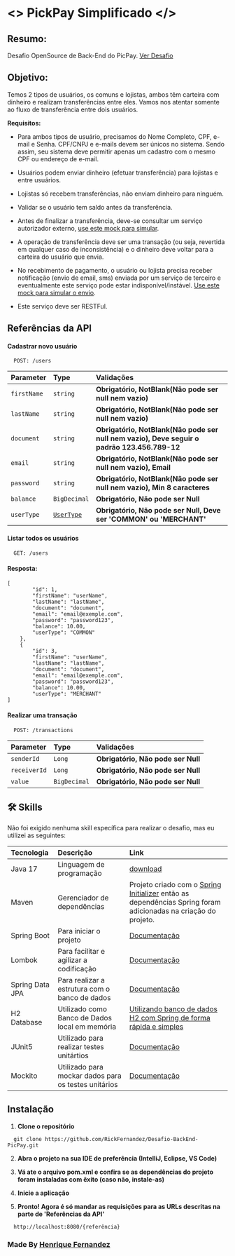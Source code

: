 
# <> PickPay Simplificado </>

## Resumo:

Desafio OpenSource de Back-End do PicPay. [Ver Desafio](https://github.com/PicPay/picpay-desafio-backend?tab=readme-ov-file)

## Objetivo:

Temos 2 tipos de usuários, os comuns e lojistas, ambos têm carteira com dinheiro e realizam transferências entre eles. Vamos nos atentar somente ao fluxo de transferência entre dois usuários.

**Requisitos:**

- Para ambos tipos de usuário, precisamos do Nome Completo, CPF, e-mail e Senha. CPF/CNPJ e e-mails devem ser únicos no sistema. Sendo assim, seu sistema deve permitir apenas um cadastro com o mesmo CPF ou endereço de e-mail.

- Usuários podem enviar dinheiro (efetuar transferência) para lojistas e entre usuários.

- Lojistas só recebem transferências, não enviam dinheiro para ninguém.

- Validar se o usuário tem saldo antes da transferência.

- Antes de finalizar a transferência, deve-se consultar um serviço autorizador externo, [use este mock para simular](https://run.mocky.io/v3/5794d450-d2e2-4412-8131-73d0293ac1cc).

- A operação de transferência deve ser uma transação (ou seja, revertida em qualquer caso de inconsistência) e o dinheiro deve voltar para a carteira do usuário que envia.

- No recebimento de pagamento, o usuário ou lojista precisa receber notificação (envio de email, sms) enviada por um serviço de terceiro e eventualmente este serviço pode estar indisponível/instável. [Use este mock para simular o envio](https://run.mocky.io/v3/54dc2cf1-3add-45b5-b5a9-6bf7e7f1f4a6).

- Este serviço deve ser RESTFul.


## Referências da API

#### Cadastrar novo usuário

```
  POST: /users
```

| Parameter | Type     | Validações                |
| :-------- | :------- | :------------------------- |
| `firstName` | `string` | **Obrigatório, NotBlank(Não pode ser null nem vazio)** |
| `lastName` | `string` | **Obrigatório, NotBlank(Não pode ser null nem vazio)** |
| `document` | `string` | **Obrigatório, NotBlank(Não pode ser null nem vazio), Deve seguir o padrão 123.456.789-12** |
| `email` | `string` | **Obrigatório, NotBlank(Não pode ser null nem vazio), Email** |
| `password` | `string` | **Obrigatório, NotBlank(Não pode ser null nem vazio), Min 8 caracteres** |
| `balance` | `BigDecimal` | **Obrigatório, Não pode ser Null** |
| `userType` | [`UserType`](https://github.com/RickFernandez/Desafio-BackEnd-PicPay/blob/main/src/main/java/com/picpaychallenge/enums/UserType.java) | **Obrigatório, Não pode ser Null, Deve ser 'COMMON' ou 'MERCHANT'** |

#### Listar todos os usuários

```
  GET: /users
```
#### Resposta:

```
[
		"id": 1,
		"firstName": "userName",
		"lastName": "lastName",
		"document": "document",
		"email": "email@exemple.com",
		"password": "password123",
		"balance": 10.00,
		"userType": "COMMON"
	},
	{
		"id": 3,
		"firstName": "userName",
		"lastName": "lastName",
		"document": "document",
		"email": "email@exemple.com",
		"password": "password123",
		"balance": 10.00,
		"userType": "MERCHANT"
]
```

#### Realizar uma transação

```
  POST: /transactions
```
| Parameter | Type     | Validações                |
| :-------- | :------- | :------------------------- |
| `senderId` | `Long` | **Obrigatório, Não pode ser Null** |
| `receiverId` | `Long` | **Obrigatório, Não pode ser Null** |
| `value` | `BigDecimal` | **Obrigatório, Não pode ser Null** |

## 🛠 Skills
Não foi exigido nenhuma skill específica para realizar o desafio, mas eu utilizei as seguintes:

| Tecnologia | Descrição     | Link                |
| :-------- | :------- | :------------------------- |
| Java 17 | Linguagem de programação  | [download](https://www.oracle.com/br/java/technologies/downloads/#java17) |
| Maven | Gerenciador de dependências | Projeto criado com o [Spring Initializer](https://start.spring.io/) então as dependências Spring foram adicionadas na criação do projeto. |
| Spring Boot | Para iniciar o projeto | [Documentação](https://spring.io/projects/spring-boot/) |
| Lombok | Para facilitar e agilizar a codificação | [Documentação](https://projectlombok.org/features/) |
| Spring Data JPA | Para realizar a estrutura com o banco de dados | [Documentação](https://spring.io/projects/spring-data-jpa/) |
| H2 Database | Utilizado como Banco de Dados local em memória | [Utilizando banco de dados H2 com Spring de forma rápida e simples](https://wpsilva.medium.com/utilizando-banco-de-dados-h2-com-spring-de-forma-r%C3%A1pida-e-simples-6d896e15a4af) |
| JUnit5 | Utilizado para realizar testes unitártios | [Documentação](https://junit.org/junit5/) |
| Mockito | Utilizado para mockar dados para os testes unitários | [Documentação](https://site.mockito.org/) |

## Instalação

1. **Clone o repositório**
```
  git clone https://github.com/RickFernandez/Desafio-BackEnd-PicPay.git
```
2. **Abra o projeto na sua IDE de preferência (IntelliJ, Eclipse, VS Code)**

3. **Vá ate o arquivo pom.xml e confira se as dependências do projeto foram instaladas com êxito (caso não, instale-as)**

4. **Inicie a aplicação**

5. **Pronto! Agora é só mandar as requisições para as URLs descritas na parte de 'Referências da API'**
```
  http://localhost:8080/{referência}
```

### **Made By** [Henrique Fernandez](https://github.com/RickFernandez)
